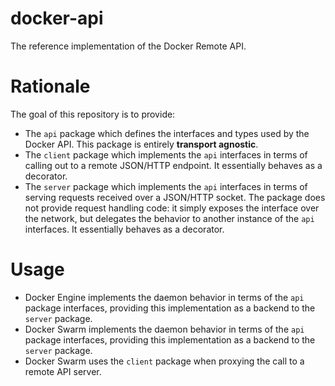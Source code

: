 # docker-api

The reference implementation of the Docker Remote API.

# Rationale

The goal of this repository is to provide:

- The `api` package which defines the interfaces and types used by the Docker API. This package is entirely **transport agnostic**.
- The `client` package which implements the `api` interfaces in terms of calling out to a remote JSON/HTTP endpoint. It essentially behaves as a decorator.
- The `server` package which implements the `api` interfaces in terms of serving requests received over a JSON/HTTP socket. The package does not provide request handling code: it simply exposes the interface over the network, but delegates the behavior to another instance of the `api` interfaces. It essentially behaves as a decorator.

# Usage

- Docker Engine implements the daemon behavior in terms of the `api` package interfaces, providing this implementation as a backend to the `server` package.
- Docker Swarm implements the daemon behavior in terms of the `api` package interfaces, providing this implementation as a backend to the `server` package.
- Docker Swarm uses the `client` package when proxying the call to a remote API server.
